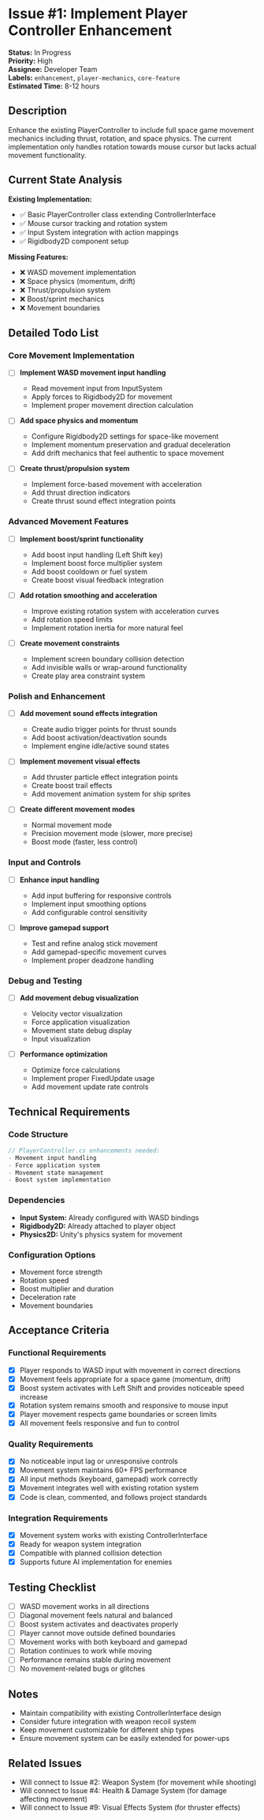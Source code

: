 # Issue #1: Implement Player Controller Enhancement

**Status:** In Progress  
**Priority:** High  
**Assignee:** Developer Team  
**Labels:** `enhancement`, `player-mechanics`, `core-feature`  
**Estimated Time:** 8-12 hours  

## Description
Enhance the existing PlayerController to include full space game movement mechanics including thrust, rotation, and space physics. The current implementation only handles rotation towards mouse cursor but lacks actual movement functionality.

## Current State Analysis
**Existing Implementation:**
- ✅ Basic PlayerController class extending ControllerInterface
- ✅ Mouse cursor tracking and rotation system
- ✅ Input System integration with action mappings
- ✅ Rigidbody2D component setup

**Missing Features:**
- ❌ WASD movement implementation
- ❌ Space physics (momentum, drift)  
- ❌ Thrust/propulsion system
- ❌ Boost/sprint mechanics
- ❌ Movement boundaries

## Detailed Todo List

### Core Movement Implementation
- [ ] **Implement WASD movement input handling**
  - Read movement input from InputSystem
  - Apply forces to Rigidbody2D for movement
  - Implement proper movement direction calculation
  
- [ ] **Add space physics and momentum**
  - Configure Rigidbody2D settings for space-like movement
  - Implement momentum preservation and gradual deceleration
  - Add drift mechanics that feel authentic to space movement

- [ ] **Create thrust/propulsion system**
  - Implement force-based movement with acceleration
  - Add thrust direction indicators
  - Create thrust sound effect integration points

### Advanced Movement Features  
- [ ] **Implement boost/sprint functionality**
  - Add boost input handling (Left Shift key)
  - Implement boost force multiplier system
  - Add boost cooldown or fuel system
  - Create boost visual feedback integration

- [ ] **Add rotation smoothing and acceleration**
  - Improve existing rotation system with acceleration curves
  - Add rotation speed limits
  - Implement rotation inertia for more natural feel

- [ ] **Create movement constraints**
  - Implement screen boundary collision detection
  - Add invisible walls or wrap-around functionality
  - Create play area constraint system

### Polish and Enhancement
- [ ] **Add movement sound effects integration**
  - Create audio trigger points for thrust sounds
  - Add boost activation/deactivation sounds
  - Implement engine idle/active sound states

- [ ] **Implement movement visual effects**
  - Add thruster particle effect integration points
  - Create boost trail effects
  - Add movement animation system for ship sprites

- [ ] **Create different movement modes**
  - Normal movement mode
  - Precision movement mode (slower, more precise)
  - Boost mode (faster, less control)

### Input and Controls
- [ ] **Enhance input handling**
  - Add input buffering for responsive controls
  - Implement input smoothing options
  - Add configurable control sensitivity

- [ ] **Improve gamepad support**
  - Test and refine analog stick movement
  - Add gamepad-specific movement curves
  - Implement proper deadzone handling

### Debug and Testing
- [ ] **Add movement debug visualization**
  - Velocity vector visualization
  - Force application visualization  
  - Movement state debug display
  - Input visualization

- [ ] **Performance optimization**
  - Optimize force calculations
  - Implement proper FixedUpdate usage
  - Add movement update rate controls

## Technical Requirements

### Code Structure
```csharp
// PlayerController.cs enhancements needed:
- Movement input handling
- Force application system
- Movement state management
- Boost system implementation
```

### Dependencies
- **Input System:** Already configured with WASD bindings
- **Rigidbody2D:** Already attached to player object
- **Physics2D:** Unity's physics system for movement

### Configuration Options
- Movement force strength
- Rotation speed
- Boost multiplier and duration
- Deceleration rate
- Movement boundaries

## Acceptance Criteria

### Functional Requirements
- [x] Player responds to WASD input with movement in correct directions
- [x] Movement feels appropriate for a space game (momentum, drift)
- [x] Boost system activates with Left Shift and provides noticeable speed increase
- [x] Rotation system remains smooth and responsive to mouse input
- [x] Player movement respects game boundaries or screen limits
- [x] All movement feels responsive and fun to control

### Quality Requirements  
- [x] No noticeable input lag or unresponsive controls
- [x] Movement system maintains 60+ FPS performance
- [x] All input methods (keyboard, gamepad) work correctly
- [x] Movement integrates well with existing rotation system
- [x] Code is clean, commented, and follows project standards

### Integration Requirements
- [x] Movement system works with existing ControllerInterface
- [x] Ready for weapon system integration
- [x] Compatible with planned collision detection
- [x] Supports future AI implementation for enemies

## Testing Checklist
- [ ] WASD movement works in all directions
- [ ] Diagonal movement feels natural and balanced
- [ ] Boost system activates and deactivates properly
- [ ] Player cannot move outside defined boundaries
- [ ] Movement works with both keyboard and gamepad
- [ ] Rotation continues to work while moving
- [ ] Performance remains stable during movement
- [ ] No movement-related bugs or glitches

## Notes
- Maintain compatibility with existing ControllerInterface design
- Consider future integration with weapon recoil system
- Keep movement customizable for different ship types
- Ensure movement system can be easily extended for power-ups

## Related Issues
- Will connect to Issue #2: Weapon System (for movement while shooting)
- Will connect to Issue #4: Health & Damage System (for damage affecting movement)
- Will connect to Issue #9: Visual Effects System (for thruster effects)